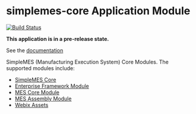# simplemes-core Application Module

[![Build Status](https://github.com/simplemes/simplemes-core/workflows/BuildAndTestAll/badge.svg)](https://github.com/simplemes/simplemes-core/actions)


**This application is in a pre-release state.**

See the [documentation](https://simplemes.github.io/simplemes-core/)

SimpleMES (Manufacturing Execution System) Core Modules.  The supported modules include:

* [SimpleMES Core](..)
* [Enterprise Framework Module](../eframe)
* [MES Core Module](../mes-core)
* [MES Assembly Module](../mes-assy)
* [Webix Assets](../webix)


